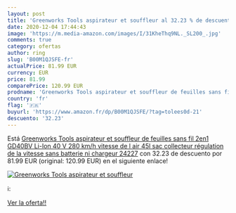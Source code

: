 ```yaml
---
layout: post
title: 'Greenworks Tools aspirateur et souffleur al 32.23 % de descuento'
date: 2020-12-04 17:44:43
image: 'https://m.media-amazon.com/images/I/31KheThq9NL._SL200_.jpg'
comments: true
category: ofertas
author: ring
slug: 'B00M1QJSFE-fr'
actualPrice: 81.99 EUR
currency: EUR
price: 81.99
comparePrice: 120.99 EUR
prodname: 'Greenworks Tools aspirateur et souffleur de feuilles sans fil 2en1 GD40BV  Li-Ion 40 V 280 km/h vitesse de l air  45l sac collecteur  régulation de la vitesse  sans batterie ni chargeur  24227'
country: 'fr'
flag: '🇫🇷'
buyurl: 'https://www.amazon.fr/dp/B00M1QJSFE/?tag=tolees0d-21'
descuento: '32.23'
---
```


Está [Greenworks Tools aspirateur et souffleur de feuilles sans fil 2en1 GD40BV  Li-Ion 40 V 280 km/h vitesse de l air  45l sac collecteur  régulation de la vitesse  sans batterie ni chargeur  24227](https://www.amazon.fr/dp/B00M1QJSFE/?tag=tolees0d-21) con 32.23 de descuento por 81.99 EUR (original: 120.99 EUR) en el siguiente enlace!

[![Greenworks Tools aspirateur et souffleur](https://m.media-amazon.com/images/I/31KheThq9NL._SL200_.jpg)](https://www.amazon.fr/dp/B00M1QJSFE/?tag=tolees0d-21)

ℹ️:


[Ver la oferta!!](https://www.amazon.fr/dp/B00M1QJSFE/?tag=tolees0d-21)
